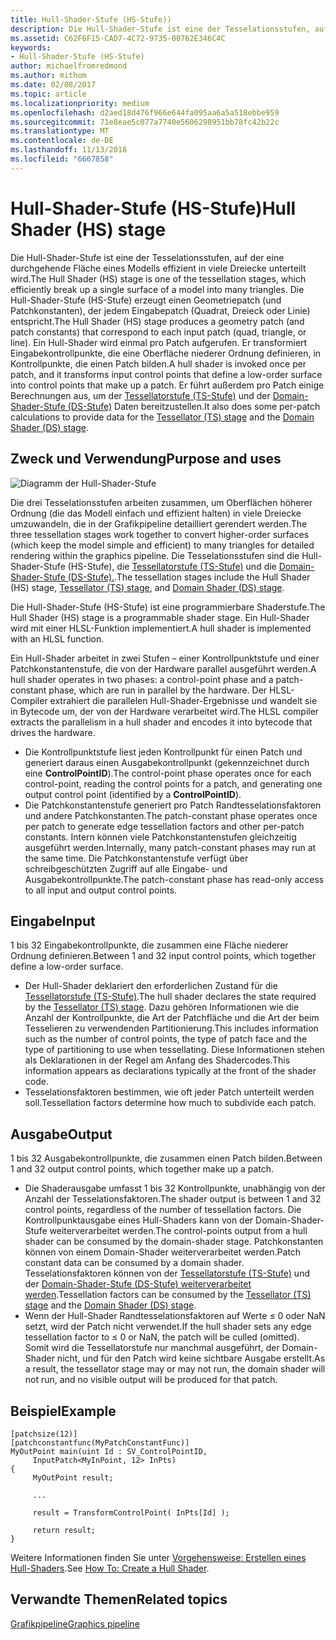 ```yaml
---
title: Hull-Shader-Stufe (HS-Stufe))
description: Die Hull-Shader-Stufe ist eine der Tesselationsstufen, auf der eine durchgehende Fläche eines Modell effizient in vielen Dreiecke unterteilt wird.
ms.assetid: C62F6F15-CAD7-4C72-9735-00762E346C4C
keywords:
- Hull-Shader-Stufe (HS-Stufe)
author: michaelfromredmond
ms.author: mithom
ms.date: 02/08/2017
ms.topic: article
ms.localizationpriority: medium
ms.openlocfilehash: d2aed18d476f966e644fa095aa6a5a518ebbe959
ms.sourcegitcommit: 71e8eae5c077a7740e5606298951bb78fc42b22c
ms.translationtype: MT
ms.contentlocale: de-DE
ms.lasthandoff: 11/13/2018
ms.locfileid: "6667858"
---
```

# <a name="hull-shader-hs-stage"></a><span data-ttu-id="1a3b3-104">Hull-Shader-Stufe (HS-Stufe)</span><span class="sxs-lookup"><span data-stu-id="1a3b3-104">Hull Shader (HS) stage</span></span>


<span data-ttu-id="1a3b3-105">Die Hull-Shader-Stufe ist eine der Tesselationsstufen, auf der eine durchgehende Fläche eines Modells effizient in viele Dreiecke unterteilt wird.</span><span class="sxs-lookup"><span data-stu-id="1a3b3-105">The Hull Shader (HS) stage is one of the tessellation stages, which efficiently break up a single surface of a model into many triangles.</span></span> <span data-ttu-id="1a3b3-106">Die Hull-Shader-Stufe (HS-Stufe) erzeugt einen Geometriepatch (und Patchkonstanten), der jedem Eingabepatch (Quadrat, Dreieck oder Linie) entspricht.</span><span class="sxs-lookup"><span data-stu-id="1a3b3-106">The Hull Shader (HS) stage produces a geometry patch (and patch constants) that correspond to each input patch (quad, triangle, or line).</span></span> <span data-ttu-id="1a3b3-107">Ein Hull-Shader wird einmal pro Patch aufgerufen. Er transformiert Eingabekontrollpunkte, die eine Oberfläche niederer Ordnung definieren, in Kontrollpunkte, die einen Patch bilden.</span><span class="sxs-lookup"><span data-stu-id="1a3b3-107">A hull shader is invoked once per patch, and it transforms input control points that define a low-order surface into control points that make up a patch.</span></span> <span data-ttu-id="1a3b3-108">Er führt außerdem pro Patch einige Berechnungen aus, um der [Tessellatorstufe (TS-Stufe)](tessellator-stage--ts-.md) und der [Domain-Shader-Stufe (DS-Stufe)](domain-shader-stage--ds-.md) Daten bereitzustellen.</span><span class="sxs-lookup"><span data-stu-id="1a3b3-108">It also does some per-patch calculations to provide data for the [Tessellator (TS) stage](tessellator-stage--ts-.md) and the [Domain Shader (DS) stage](domain-shader-stage--ds-.md).</span></span>

## <a name="span-idpurposeandusesspanspan-idpurposeandusesspanspan-idpurposeandusesspanpurpose-and-uses"></a><span data-ttu-id="1a3b3-109"><span id="Purpose_and_uses"></span><span id="purpose_and_uses"></span><span id="PURPOSE_AND_USES"></span>Zweck und Verwendung</span><span class="sxs-lookup"><span data-stu-id="1a3b3-109"><span id="Purpose_and_uses"></span><span id="purpose_and_uses"></span><span id="PURPOSE_AND_USES"></span>Purpose and uses</span></span>


![Diagramm der Hull-Shader-Stufe](images/d3d11-hull-shader.png)

<span data-ttu-id="1a3b3-111">Die drei Tesselationsstufen arbeiten zusammen, um Oberflächen höherer Ordnung (die das Modell einfach und effizient halten) in viele Dreiecke umzuwandeln, die in der Grafikpipeline detailliert gerendert werden.</span><span class="sxs-lookup"><span data-stu-id="1a3b3-111">The three tessellation stages work together to convert higher-order surfaces (which keep the model simple and efficient) to many triangles for detailed rendering within the graphics pipeline.</span></span> <span data-ttu-id="1a3b3-112">Die Tesselationsstufen sind die Hull-Shader-Stufe (HS-Stufe), die [Tessellatorstufe (TS-Stufe)](tessellator-stage--ts-.md) und die [Domain-Shader-Stufe (DS-Stufe).](domain-shader-stage--ds-.md).</span><span class="sxs-lookup"><span data-stu-id="1a3b3-112">The tessellation stages include the Hull Shader (HS) stage, [Tessellator (TS) stage](tessellator-stage--ts-.md), and [Domain Shader (DS) stage](domain-shader-stage--ds-.md).</span></span>

<span data-ttu-id="1a3b3-113">Die Hull-Shader-Stufe (HS-Stufe) ist eine programmierbare Shaderstufe.</span><span class="sxs-lookup"><span data-stu-id="1a3b3-113">The Hull Shader (HS) stage is a programmable shader stage.</span></span> <span data-ttu-id="1a3b3-114">Ein Hull-Shader wird mit einer HLSL-Funktion implementiert.</span><span class="sxs-lookup"><span data-stu-id="1a3b3-114">A hull shader is implemented with an HLSL function.</span></span>

<span data-ttu-id="1a3b3-115">Ein Hull-Shader arbeitet in zwei Stufen – einer Kontrollpunktstufe und einer Patchkonstantenstufe, die von der Hardware parallel ausgeführt werden.</span><span class="sxs-lookup"><span data-stu-id="1a3b3-115">A hull shader operates in two phases: a control-point phase and a patch-constant phase, which are run in parallel by the hardware.</span></span> <span data-ttu-id="1a3b3-116">Der HLSL-Compiler extrahiert die parallelen Hull-Shader-Ergebnisse und wandelt sie in Bytecode um, der von der Hardware verarbeitet wird.</span><span class="sxs-lookup"><span data-stu-id="1a3b3-116">The HLSL compiler extracts the parallelism in a hull shader and encodes it into bytecode that drives the hardware.</span></span>

-   <span data-ttu-id="1a3b3-117">Die Kontrollpunktstufe liest jeden Kontrollpunkt für einen Patch und generiert daraus einen Ausgabekontrollpunkt (gekennzeichnet durch eine **ControlPointID**).</span><span class="sxs-lookup"><span data-stu-id="1a3b3-117">The control-point phase operates once for each control-point, reading the control points for a patch, and generating one output control point (identified by a **ControlPointID**).</span></span>
-   <span data-ttu-id="1a3b3-118">Die Patchkonstantenstufe generiert pro Patch Randtesselationsfaktoren und andere Patchkonstanten.</span><span class="sxs-lookup"><span data-stu-id="1a3b3-118">The patch-constant phase operates once per patch to generate edge tessellation factors and other per-patch constants.</span></span> <span data-ttu-id="1a3b3-119">Intern können viele Patchkonstantenstufen gleichzeitig ausgeführt werden.</span><span class="sxs-lookup"><span data-stu-id="1a3b3-119">Internally, many patch-constant phases may run at the same time.</span></span> <span data-ttu-id="1a3b3-120">Die Patchkonstantenstufe verfügt über schreibgeschützten Zugriff auf alle Eingabe- und Ausgabekontrollpunkte.</span><span class="sxs-lookup"><span data-stu-id="1a3b3-120">The patch-constant phase has read-only access to all input and output control points.</span></span>

## <a name="span-idinputspanspan-idinputspanspan-idinputspaninput"></a><span data-ttu-id="1a3b3-121"><span id="Input"></span><span id="input"></span><span id="INPUT"></span>Eingabe</span><span class="sxs-lookup"><span data-stu-id="1a3b3-121"><span id="Input"></span><span id="input"></span><span id="INPUT"></span>Input</span></span>


<span data-ttu-id="1a3b3-122">1 bis 32 Eingabekontrollpunkte, die zusammen eine Fläche niederer Ordnung definieren.</span><span class="sxs-lookup"><span data-stu-id="1a3b3-122">Between 1 and 32 input control points, which together define a low-order surface.</span></span>

-   <span data-ttu-id="1a3b3-123">Der Hull-Shader deklariert den erforderlichen Zustand für die [Tessellatorstufe (TS-Stufe)](tessellator-stage--ts-.md).</span><span class="sxs-lookup"><span data-stu-id="1a3b3-123">The hull shader declares the state required by the [Tessellator (TS) stage](tessellator-stage--ts-.md).</span></span> <span data-ttu-id="1a3b3-124">Dazu gehören Informationen wie die Anzahl der Kontrollpunkte, die Art der Patchfläche und die Art der beim Tesselieren zu verwendenden Partitionierung.</span><span class="sxs-lookup"><span data-stu-id="1a3b3-124">This includes information such as the number of control points, the type of patch face and the type of partitioning to use when tessellating.</span></span> <span data-ttu-id="1a3b3-125">Diese Informationen stehen als Deklarationen in der Regel am Anfang des Shadercodes.</span><span class="sxs-lookup"><span data-stu-id="1a3b3-125">This information appears as declarations typically at the front of the shader code.</span></span>
-   <span data-ttu-id="1a3b3-126">Tesselationsfaktoren bestimmen, wie oft jeder Patch unterteilt werden soll.</span><span class="sxs-lookup"><span data-stu-id="1a3b3-126">Tessellation factors determine how much to subdivide each patch.</span></span>

## <a name="span-idoutputspanspan-idoutputspanspan-idoutputspanoutput"></a><span data-ttu-id="1a3b3-127"><span id="Output"></span><span id="output"></span><span id="OUTPUT"></span>Ausgabe</span><span class="sxs-lookup"><span data-stu-id="1a3b3-127"><span id="Output"></span><span id="output"></span><span id="OUTPUT"></span>Output</span></span>


<span data-ttu-id="1a3b3-128">1 bis 32 Ausgabekontrollpunkte, die zusammen einen Patch bilden.</span><span class="sxs-lookup"><span data-stu-id="1a3b3-128">Between 1 and 32 output control points, which together make up a patch.</span></span>

-   <span data-ttu-id="1a3b3-129">Die Shaderausgabe umfasst 1 bis 32 Kontrollpunkte, unabhängig von der Anzahl der Tesselationsfaktoren.</span><span class="sxs-lookup"><span data-stu-id="1a3b3-129">The shader output is between 1 and 32 control points, regardless of the number of tessellation factors.</span></span> <span data-ttu-id="1a3b3-130">Die Kontrollpunktausgabe eines Hull-Shaders kann von der Domain-Shader-Stufe weiterverarbeitet werden.</span><span class="sxs-lookup"><span data-stu-id="1a3b3-130">The control-points output from a hull shader can be consumed by the domain-shader stage.</span></span> <span data-ttu-id="1a3b3-131">Patchkonstanten können von einem Domain-Shader weiterverarbeitet werden.</span><span class="sxs-lookup"><span data-stu-id="1a3b3-131">Patch constant data can be consumed by a domain shader.</span></span> <span data-ttu-id="1a3b3-132">Tesselationsfaktoren können von der [Tessellatorstufe (TS-Stufe)](tessellator-stage--ts-.md) und der [Domain-Shader-Stufe (DS-Stufe) weiterverarbeitet werden](domain-shader-stage--ds-.md).</span><span class="sxs-lookup"><span data-stu-id="1a3b3-132">Tessellation factors can be consumed by the [Tessellator (TS) stage](tessellator-stage--ts-.md) and the [Domain Shader (DS) stage](domain-shader-stage--ds-.md).</span></span>
-   <span data-ttu-id="1a3b3-133">Wenn der Hull-Shader Randtesselationsfaktoren auf Werte ≤ 0 oder NaN setzt, wird der Patch nicht verwendet.</span><span class="sxs-lookup"><span data-stu-id="1a3b3-133">If the hull shader sets any edge tessellation factor to ≤ 0 or NaN, the patch will be culled (omitted).</span></span> <span data-ttu-id="1a3b3-134">Somit wird die Tessellatorstufe nur manchmal ausgeführt, der Domain-Shader nicht, und für den Patch wird keine sichtbare Ausgabe erstellt.</span><span class="sxs-lookup"><span data-stu-id="1a3b3-134">As a result, the tessellator stage may or may not run, the domain shader will not run, and no visible output will be produced for that patch.</span></span>

## <a name="span-idexamplespanspan-idexamplespanspan-idexamplespanexample"></a><span data-ttu-id="1a3b3-135"><span id="Example"></span><span id="example"></span><span id="EXAMPLE"></span>Beispiel</span><span class="sxs-lookup"><span data-stu-id="1a3b3-135"><span id="Example"></span><span id="example"></span><span id="EXAMPLE"></span>Example</span></span>


```
[patchsize(12)]
[patchconstantfunc(MyPatchConstantFunc)]
MyOutPoint main(uint Id : SV_ControlPointID,
     InputPatch<MyInPoint, 12> InPts)
{
     MyOutPoint result;
     
     ...
     
     result = TransformControlPoint( InPts[Id] );

     return result;
}
```

<span data-ttu-id="1a3b3-136">Weitere Informationen finden Sie unter [Vorgehensweise: Erstellen eines Hull-Shaders](https://msdn.microsoft.com/library/windows/desktop/ff476338).</span><span class="sxs-lookup"><span data-stu-id="1a3b3-136">See [How To: Create a Hull Shader](https://msdn.microsoft.com/library/windows/desktop/ff476338).</span></span>

## <a name="span-idrelated-topicsspanrelated-topics"></a><span data-ttu-id="1a3b3-137"><span id="related-topics"></span>Verwandte Themen</span><span class="sxs-lookup"><span data-stu-id="1a3b3-137"><span id="related-topics"></span>Related topics</span></span>


[<span data-ttu-id="1a3b3-138">Grafikpipeline</span><span class="sxs-lookup"><span data-stu-id="1a3b3-138">Graphics pipeline</span></span>](graphics-pipeline.md)

 

 




